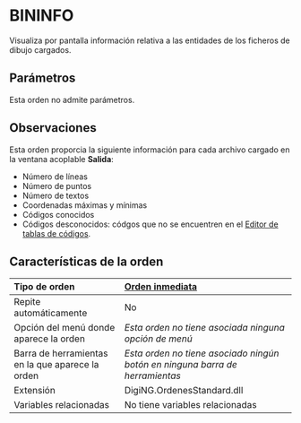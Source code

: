 # BININFO

Visualiza por pantalla información relativa a las entidades de los ficheros de dibujo cargados.

## Parámetros

Esta orden no admite parámetros.

## Observaciones

Esta orden proporcia la siguiente información para cada archivo cargado en la ventana acoplable **Salida**:

* Número de líneas
* Número de puntos
* Número de textos
* Coordenadas máximas y mínimas
* Códigos conocidos
* Códigos desconocidos: códgos que no se encuentren en el [Editor de tablas de códigos](EditorDeTablasDeCodigos.html).

## Características de la orden

| Tipo de orden | [Orden inmediata]() |
| :--- | :--- |
| Repite automáticamente | No |
| Opción del menú donde aparece la orden | _Esta orden no tiene asociada ninguna opción de menú_ |
| Barra de herramientas en la que aparece la orden | _Esta orden no tiene asociado ningún botón en ninguna barra de herramientas_ |
| Extensión | DigiNG.OrdenesStandard.dll |
| Variables relacionadas | No tiene variables relacionadas |

